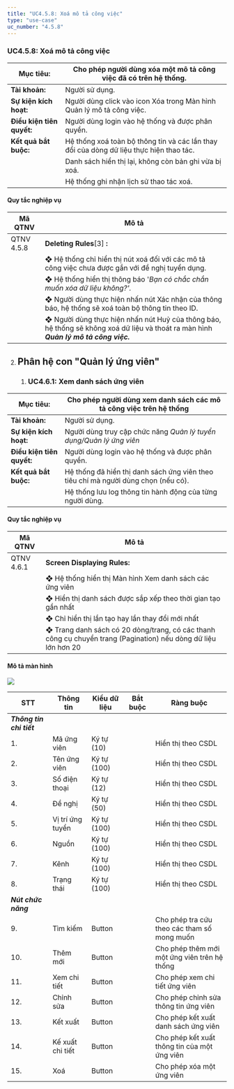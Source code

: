 ```yaml
---
title: "UC4.5.8: Xoá mô tả công việc"
type: "use-case"
uc_number: "4.5.8"
---
```


### UC4.5.8: Xoá mô tả công việc

| **Mục tiêu:** | Cho phép người dùng xóa một mô tả công việc đã có trên hệ thống. |
| --- | --- |
| **Tài khoản:** | Người sử dụng. |
| **Sự kiện kích hoạt:** | Người dùng click vào icon Xóa trong Màn hình Quản lý mô tả công việc. |
| **Điều kiện tiên quyết:** | Người dùng login vào hệ thống và được phân quyền. |
| **Kết quả bắt buộc:** | Hệ thống xoá toàn bộ thông tin và các lần thay đổi của dòng dữ liệu thực hiện thao tác. |
|  | Danh sách hiển thị lại, không còn bản ghi vừa bị xoá. |
|  | Hệ thống ghi nhận lịch sử thao tác xoá. |

#### Quy tắc nghiệp vụ

| **Mã QTNV** | **Mô tả** |
| --- | --- |
| QTNV 4.5.8 | **Deleting Rules**\[3\] **:** |
|  | ❖ Hệ thống chỉ hiển thị nút xoá đối với các mô tả công việc chưa được gắn với đề nghị tuyển dụng. |
|  | ❖ Hệ thống hiển thị thông báo '*Bạn có chắc chắn muốn xóa dữ liệu không?'.* |
|  | ❖ Người dùng thực hiện nhấn nút Xác nhận của thông báo, hệ thống sẽ xoá toàn bộ thông tin theo ID. |
|  | ❖ Người dùng thực hiện nhấn nút Huỷ của thông báo, hệ thống sẽ không xoá dữ liệu và thoát ra màn hình ***Quản lý mô tả công việc.*** |

2.  Phân hệ con "Quản lý ứng viên"
    ------------------------------

    1.  ### UC4.6.1: Xem danh sách ứng viên

| **Mục tiêu:** | Cho phép người dùng xem danh sách các mô tả công việc trên hệ thống |
| --- | --- |
| **Tài khoản:** | Người sử dụng. |
| **Sự kiện kích hoạt:** | Người dùng truy cập chức năng *Quản lý tuyển dụng/Quản lý ứng viên* |
| **Điều kiện tiên quyết:** | Người dùng login vào hệ thống và được phân quyền. |
| **Kết quả bắt buộc:** | Hệ thống đã hiển thị danh sách ứng viên theo tiêu chí mà người dùng chọn (nếu có). |
|  | Hệ thống lưu log thông tin hành động của từng người dùng. |

#### Quy tắc nghiệp vụ

| **Mã QTNV** | **Mô tả** |
| --- | --- |
| QTNV 4.6.1 | **Screen Displaying Rules:** |
|  | ❖ Hệ thống hiển thị Màn hình Xem danh sách các ứng viên |
|  | ❖ Hiển thị danh sách được sắp xếp theo thời gian tạo gần nhất |
|  | ❖ Chỉ hiển thị lần tạo hay lần thay đổi mới nhất |
|  | ❖ Trang danh sách có 20 dòng/trang, có các thanh công cụ chuyển trang (Pagination) nếu dòng dữ liệu lớn hơn 20 |

#### Mô tả màn hình

![](media/image55.png)

| **STT** | **Thông tin** | **Kiểu dữ liệu** | **Bắt buộc** | **Ràng buộc** |
| --- | --- | --- | --- | --- |
| ***Thông tin chi tiết*** |  |  |  |  |
| 1\. | Mã ứng viên | Ký tự (10) |  | Hiển thị theo CSDL |
| 2\. | Tên ứng viên | Ký tự (100) |  | Hiển thị theo CSDL |
| 3\. | Số điện thoại | Ký tự (12) |  | Hiển thị theo CSDL |
| 4\. | Đề nghị | Ký tự (50) |  | Hiển thị theo CSDL |
| 5\. | Vị trí ứng tuyển | Ký tự (100) |  | Hiển thị theo CSDL |
| 6\. | Nguồn | Ký tự (100) |  | Hiển thị theo CSDL |
| 7\. | Kênh | Ký tự (100) |  | Hiển thị theo CSDL |
| 8\. | Trạng thái | Ký tự (100) |  | Hiển thị theo CSDL |
| ***Nút chức năng*** |  |  |  |  |
| 9\. | Tìm kiếm | Button |  | Cho phép tra cứu theo các tham số mong muốn |
| 10\. | Thêm mới | Button |  | Cho phép thêm mới một ứng viên trên hệ thống |
| 11\. | Xem chi tiết | Button |  | Cho phép xem chi tiết ứng viên |
| 12\. | Chỉnh sửa | Button |  | Cho phép chỉnh sửa thông tin ứng viên |
| 13\. | Kết xuất | Button |  | Cho phép kết xuất danh sách ứng viên |
| 14\. | Kế xuất chi tiết | Button |  | Cho phép kết xuất thông tin của một ứng viên |
| 15\. | Xoá | Button |  | Cho phép xóa một ứng viên |
